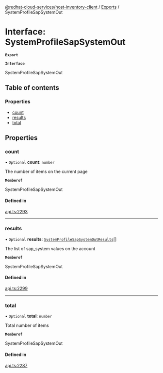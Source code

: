 [@redhat-cloud-services/host-inventory-client](../README.md) / [Exports](../modules.md) / SystemProfileSapSystemOut

# Interface: SystemProfileSapSystemOut

**`Export`**

**`Interface`**

SystemProfileSapSystemOut

## Table of contents

### Properties

- [count](SystemProfileSapSystemOut.md#count)
- [results](SystemProfileSapSystemOut.md#results)
- [total](SystemProfileSapSystemOut.md#total)

## Properties

### count

• `Optional` **count**: `number`

The number of items on the current page

**`Memberof`**

SystemProfileSapSystemOut

#### Defined in

[api.ts:2293](https://github.com/RedHatInsights/javascript-clients/blob/master/packages/host-inventory/api.ts#L2293)

___

### results

• `Optional` **results**: [`SystemProfileSapSystemOutResults`](SystemProfileSapSystemOutResults.md)[]

The list of sap_system values on the account

**`Memberof`**

SystemProfileSapSystemOut

#### Defined in

[api.ts:2299](https://github.com/RedHatInsights/javascript-clients/blob/master/packages/host-inventory/api.ts#L2299)

___

### total

• `Optional` **total**: `number`

Total number of items

**`Memberof`**

SystemProfileSapSystemOut

#### Defined in

[api.ts:2287](https://github.com/RedHatInsights/javascript-clients/blob/master/packages/host-inventory/api.ts#L2287)
